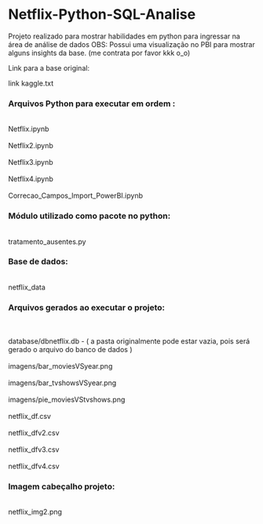# Netflix-Python-SQL-Analise
Projeto realizado para mostrar habilidades em python para ingressar na área de análise de dados
OBS: Possui uma visualização no PBI para mostrar alguns insights da base.
(me contrata por favor kkk o_o) 


Link para a base original:

link kaggle.txt

<h3>Arquivos Python para executar em ordem :</h3> 

<br>Netflix.ipynb</br>
<br>Netflix2.ipynb</br>
<br>Netflix3.ipynb</br>
<br>Netflix4.ipynb</br>
<br>Correcao_Campos_Import_PowerBI.ipynb</br>

<h3>Módulo utilizado como pacote no python:</h3>

<br>tratamento_ausentes.py</br>

<h3>Base de dados:</h3>
<br>netflix_data</br>

<h3>Arquivos gerados ao executar o projeto:</h3>
</br>
<br>database/dbnetflix.db  - ( a pasta originalmente pode estar vazia, pois será gerado o arquivo do banco de dados )</br>
<br>imagens/bar_moviesVSyear.png</br>
<br>imagens/bar_tvshowsVSyear.png</br>
<br>imagens/pie_moviesVStvshows.png</br>
<br>netflix_df.csv</br>
<br>netflix_dfv2.csv</br>
<br>netflix_dfv3.csv</br>
<br>netflix_dfv4.csv</br>

<h3>Imagem cabeçalho projeto:</h3>
<br>netflix_img2.png</br>
